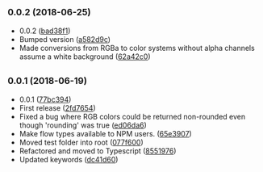 ## <small>0.0.2 (2018-06-25)</small>

* 0.0.2 ([bad38f1](https://github.com/wessberg/color/commit/bad38f1))
* Bumped version ([a582d9c](https://github.com/wessberg/color/commit/a582d9c))
* Made conversions from RGBa to color systems without alpha channels assume a white background ([62a42c0](https://github.com/wessberg/color/commit/62a42c0))



## <small>0.0.1 (2018-06-19)</small>

* 0.0.1 ([77bc394](https://github.com/wessberg/color/commit/77bc394))
* First release ([2fd7654](https://github.com/wessberg/color/commit/2fd7654))
* Fixed a bug where RGB colors could be returned non-rounded even though 'rounding' was true ([ed06da6](https://github.com/wessberg/color/commit/ed06da6))
* Make flow types available to NPM users. ([65e3907](https://github.com/wessberg/color/commit/65e3907))
* Moved test folder into root ([077f600](https://github.com/wessberg/color/commit/077f600))
* Refactored and moved to Typescript ([8551976](https://github.com/wessberg/color/commit/8551976))
* Updated keywords ([dc41d60](https://github.com/wessberg/color/commit/dc41d60))



